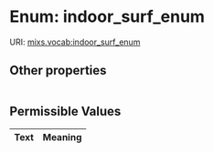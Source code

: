 
# Enum: indoor_surf_enum




URI: [mixs.vocab:indoor_surf_enum](https://w3id.org/mixs/vocab/indoor_surf_enum)


## Other properties

|  |  |  |
| --- | --- | --- |

## Permissible Values

| Text | Meaning |
| :--- | --------: |

